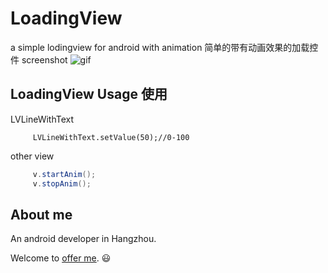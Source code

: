 # LoadingView
a simple lodingview for android with animation
简单的带有动画效果的加载控件
screenshot
![gif](https://github.com/ldoublem/LoadingView/blob/master/screen/%E6%95%88%E6%9E%9C.gif)

## LoadingView Usage 使用

LVLineWithText
```
     LVLineWithText.setValue(50);//0-100
```
other view
```java
     v.startAnim();
     v.stopAnim();
```






## About me

An android developer in Hangzhou.

Welcome to [offer me](mailto:1227102260@qq.com). :smiley:
